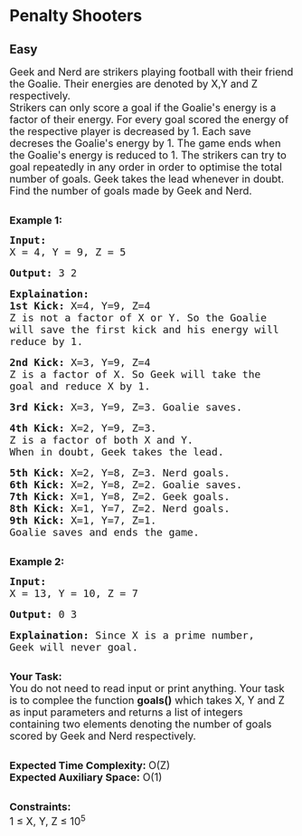 # Penalty Shooters
## Easy
<div class="problems_problem_content__Xm_eO"><p><span style="font-size:18px">Geek and Nerd are strikers playing football with their friend the Goalie. Their energies are denoted by X,Y and Z respectively.&nbsp;<br>
Strikers can only score a goal if the Goalie's energy is a factor of their energy. For every goal scored the energy of the respective player is decreased by 1. Each save decreses the Goalie's energy by 1. The game ends when the Goalie's energy is reduced to 1.&nbsp;The strikers can try to goal repeatedly in any order in order to optimise the total number of goals. Geek takes the lead whenever in doubt.&nbsp;<br>
Find the number of goals made by Geek and Nerd.&nbsp;</span></p>

<p><br>
<span style="font-size:18px"><strong>Example 1:</strong></span></p>

<pre><span style="font-size:18px"><strong>Input: </strong>
X = 4, Y = 9, Z = 5</span>

<span style="font-size:18px"><strong>Output:</strong> 3 2</span>

<strong><span style="font-size:18px">Explaination:</span></strong>
<span style="font-size:18px"><strong>1st Kick: </strong>X=4, Y=9, Z=4
Z is not a factor of X or Y. So the Goalie 
will save the first kick and his energy will 
reduce by 1. </span>

<span style="font-size:18px"><strong>2nd Kick:</strong> X=3, Y=9, Z=4
Z is a factor of X. So Geek will take the 
goal and reduce X by 1. </span>

<span style="font-size:18px"><strong>3rd Kick: </strong>X=3, Y=9, Z=3. Goalie saves. </span>

<span style="font-size:18px"><strong>4th Kick:</strong> X=2, Y=9, Z=3. 
Z is a factor of both X and Y. 
When in doubt, Geek takes the lead. </span>

<span style="font-size:18px"><strong>5th Kick: </strong>X=2, Y=8, Z=3. Nerd goals.
<strong>6th Kick: </strong>X=2, Y=8, Z=2. Goalie saves.
<strong>7th Kick: </strong>X=1, Y=8, Z=2. Geek goals.
<strong>8th Kick: </strong>X=1, Y=7, Z=2. Nerd goals.
<strong>9th Kick: </strong>X=1, Y=7, Z=1. 
Goalie saves and ends the game.</span></pre>

<p><br>
<span style="font-size:18px"><strong>Example 2:</strong></span></p>

<pre><span style="font-size:18px"><strong>Input: </strong>
X = 13, Y = 10, Z = 7</span>

<span style="font-size:18px"><strong>Output:</strong> 0 3</span>

<span style="font-size:18px"><strong>Explaination: </strong>Since X is a prime number, 
Geek will never goal. </span></pre>

<p><br>
<span style="font-size:18px"><strong>Your Task:</strong><br>
You do not need to read input or print anything. Your task is to complee the function <strong>goals()</strong> which takes X, Y and Z as input parameters and returns a list of integers containing two elements denoting the number of goals scored by Geek and Nerd respectively.&nbsp;</span></p>

<p><br>
<span style="font-size:18px"><strong>Expected Time Complexity: </strong>O(Z)<br>
<strong>Expected Auxiliary Space:</strong> O(1)</span></p>

<p><br>
<span style="font-size:18px"><strong>Constraints:</strong><br>
1 ≤ X, Y, Z ≤ 10<sup>5</sup></span></p>
</div>